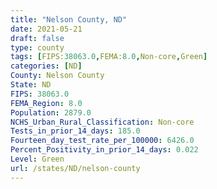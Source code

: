 ```yaml
---
title: "Nelson County, ND"
date: 2021-05-21
draft: false
type: county
tags: [FIPS:38063.0,FEMA:8.0,Non-core,Green]
categories: [ND]
County: Nelson County
State: ND
FIPS: 38063.0
FEMA_Region: 8.0
Population: 2879.0
NCHS_Urban_Rural_Classification: Non-core
Tests_in_prior_14_days: 185.0
Fourteen_day_test_rate_per_100000: 6426.0
Percent_Positivity_in_prior_14_days: 0.022
Level: Green
url: /states/ND/nelson-county
---
```



